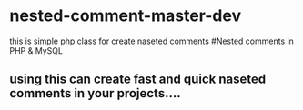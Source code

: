 # nested-comment-master-dev
this is simple php class for create naseted comments
#Nested comments in PHP & MySQL
## using this can create fast and quick naseted comments in your projects....
